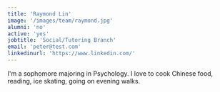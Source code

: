 ```yaml
---
title: 'Raymond Lin'
image: '/images/team/raymond.jpg'
alumni: 'no'
active: 'yes'
jobtitle: 'Social/Tutoring Branch'
email: 'peter@test.com'
linkedinurl: 'https://www.linkedin.com/'
---
```


I'm a sophomore majoring in Psychology. I love to cook Chinese food, reading, ice skating, going on evening walks.

